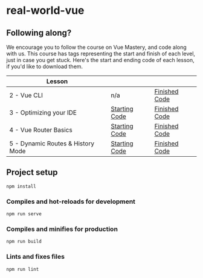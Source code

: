 # real-world-vue

## Following along?

We encourage you to follow the course on Vue Mastery, and code along with us.  This course has tags representing the start and finish of each level, just in case you get stuck.  Here's the start and ending code of each lesson, if you'd like to download them.

| Lesson |  |  |
|--------| ----- | ------ |
| 2 - Vue CLI | n/a | [Finished Code](https://github.com/Code-Pop/real-world-vue/releases/tag/lesson2-cli-finish) |
| 3 - Optimizing your IDE | [Starting Code](https://github.com/Code-Pop/real-world-vue/releases/tag/lesson3-editor-start) | [Finished Code](https://github.com/Code-Pop/real-world-vue/releases/tag/lesson3-editor-finish) |
| 4 - Vue Router Basics | [Starting Code](https://github.com/Code-Pop/real-world-vue/releases/tag/lesson4-routing-start) | [Finished Code](https://github.com/Code-Pop/real-world-vue/releases/tag/lesson4-routing-finish) |
| 5 - Dynamic Routes & History Mode | [Starting Code](https://github.com/Code-Pop/real-world-vue/releases/tag/lesson5-dynamic-routing-start) | [Finished Code](https://github.com/Code-Pop/real-world-vue/releases/tag/lesson5-dynamic-routing-finish) |
 

## Project setup
```
npm install
```

### Compiles and hot-reloads for development
```
npm run serve
```

### Compiles and minifies for production
```
npm run build
```

### Lints and fixes files
```
npm run lint
```
